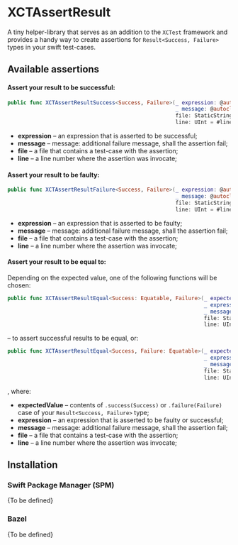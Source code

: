 # XCTAssertResult

A tiny helper-library that serves as an addition to the `XCTest` framework and provides a handy way to create assertions for `Result<Success, Failure>` types in your swift test-cases.   

## Available assertions

#### Assert your result to be successful:
```swift
public func XCTAssertResultSuccess<Success, Failure>(_ expression: @autoclosure () -> Result<Success, Failure>,
                                                     _ message: @autoclosure () -> String = "",
                                                     file: StaticString = #file,
                                                     line: UInt = #line)
```
* **expression** – an expression that is asserted to be successful;
* **message** – message: additional failure message, shall the assertion fail;
* **file** – a file that contains a test-case with the assertion;
* **line** – a line number where the assertion was invocate;

#### Assert your result to be faulty:
```swift
public func XCTAssertResultFailure<Success, Failure>(_ expression: @autoclosure () -> Result<Success, Failure>,
                                                     _ message: @autoclosure () -> String = "",
                                                     file: StaticString = #file,
                                                     line: UInt = #line)
```
* **expression** – an expression that is asserted to be faulty;
* **message** – message: additional failure message, shall the assertion fail;
* **file** – a file that contains a test-case with the assertion;
* **line** – a line number where the assertion was invocate;

#### Assert your result to be equal to:
Depending on the expected value, one of the following functions will be chosen:
```swift
public func XCTAssertResultEqual<Success: Equatable, Failure>(_ expectedValue: @autoclosure () -> Success,
                                                              _ expression: @autoclosure () -> Result<Success, Failure>,
                                                              _ message: @autoclosure () -> String = "",
                                                              file: StaticString = #file,
                                                              line: UInt = #line)
```
– to assert successful results to be equal, or:
```swift
public func XCTAssertResultEqual<Success, Failure: Equatable>(_ expectedFailure: @autoclosure () -> Failure,
                                                              _ expression: @autoclosure () -> Result<Success, Failure>,
                                                              _ message: @autoclosure () -> String = "",
                                                              file: StaticString = #file,
                                                              line: UInt = #line)
```
, where:  
* **expectedValue** – contents of `.success(Success)` or `.failure(Failure)` case of your `Result<Success, Failure>` type;
* **expression** – an expression that is asserted to be faulty or successful;
* **message** – message: additional failure message, shall the assertion fail;
* **file** – a file that contains a test-case with the assertion;
* **line** – a line number where the assertion was invocate;

## Installation
### Swift Package Manager (SPM)
{To be defined}
### Bazel
{To be defined}
